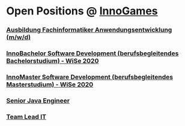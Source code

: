 # Open Positions @ [InnoGames](https://www.innogames.com/career/detail/job?s=github_jobs_repo)

### [Ausbildung Fachinformatiker Anwendungsentwicklung \(m/w/d\)](ausbildung-fachinformatiker-anwendungsentwicklung-m-w-d.md)
### [InnoBachelor Software Development \(berufsbegleitendes Bachelorstudium\) - WiSe 2020](innobachelor-software-development-berufsbegleitendes-bachelorstudium-wise-2020.md)
### [InnoMaster Software Development \(berufsbegleitendes Masterstudium\) - WiSe 2020](innomaster-software-development-berufsbegleitendes-masterstudium-wise-2020.md)
### [Senior Java Engineer](senior-java-engineer.md)
### [Team Lead IT](team-lead-it.md)
